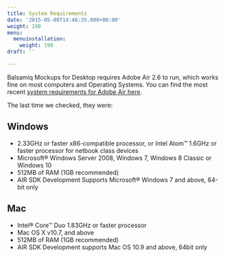 ```yaml
---
title: System Requirements
date: '2015-05-09T14:46:35.000+00:00'
weight: 190
menu:
  menuinstallation:
    weight: 190
draft: ''

---
```

Balsamiq Mockups for Desktop requires Adobe Air 2.6 to run, which works fine on most computers and Operating Systems. You can find the most recent [system requirements for Adobe Air here](http://www.adobe.com/products/air/tech-specs.html).

The last time we checked, they were:

## Windows

* 2.33GHz or faster x86-compatible processor, or Intel Atom™ 1.6GHz or faster processor for netbook class devices
* Microsoft® Windows Server 2008, Windows 7, Windows 8 Classic or Windows 10
* 512MB of RAM (1GB recommended)
* AIR SDK Development Supports Microsoft® Windows 7 and above, 64-bit only

## Mac

* Intel® Core™ Duo 1.83GHz or faster processor
* Mac OS X v10.7, and above
* 512MB of RAM (1GB recommended)
* AIR SDK Development supports Mac OS 10.9 and above, 64bit only

